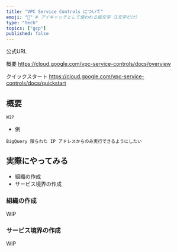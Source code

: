 ```yaml
---
title: "VPC Service Controls について"
emoji: "🔰" # アイキャッチとして使われる絵文字（1文字だけ）
type: "tech"
topics: ["gcp"]
published: false
---
```



公式URL

概要
https://cloud.google.com/vpc-service-controls/docs/overview


クイックスタート
https://cloud.google.com/vpc-service-controls/docs/quickstart

## 概要

```
WIP
```

+ 例

```
BigQuery 限られた IP アドレスからのみ実行できるようにしたい
```

## 実際にやってみる

+ 組織の作成
+ サービス境界の作成

### 組織の作成

WIP

### サービス境界の作成

WIP
